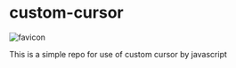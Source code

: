 # custom-cursor

![favicon]('./images/favicon.png')

This is a simple repo for use of custom cursor by javascript

